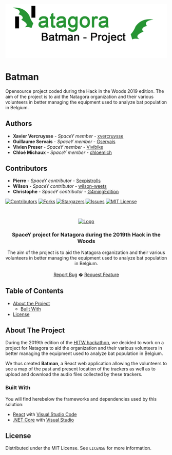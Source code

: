![BatmanProjectLogo](https://github.com/wearespacey/Batman/blob/backend/BatmanProjectLogoBig.png)

# Batman

Opensource project coded during the Hack in the Woods 2019 edition. The aim of the project is to aid the Natagora organization and their various volunteers in better managing the equipment used to analyze bat population in Belgium. 

## Authors

* **Xavier Vercruysse** - *SpaceY member* - [xvercruysse](https://github.com/xvercruysse)
* **Guillaume Servais** - *SpaceY member* - [Gservais](https://github.com/Gservais)
* **Vivien Preser** - *SpaceY member* - [Vivibike](https://github.com/Vivibike)
* **Chloé Michaux** - *SpaceY member* - [chloemich](https://github.com/chloemich)

## Contributors

* **Pierre** - *SpaceY contributor* - [Sexpistrolls](https://github.com/Sexpistrolls)
* **Wilson** - *SpaceY contributor* - [wilson-weets](https://github.com/wilson-weets)
* **Christophe** - *SpaceY contributor* - [G4mingEdition](https://github.com/G4mingEdition)


<!-- 
	Huge thank you to this repository for their amazing README template!
	https://github.com/othneildrew/Best-README-Template/blob/master/README.md
-->

<!-- PROJECT SHIELDS -->
[![Contributors][contributors-shield]][contributors-url]
[![Forks][forks-shield]][forks-url]
[![Stargazers][stars-shield]][stars-url]
[![Issues][issues-shield]][issues-url]
[![MIT License][license-shield]][license-url]



<!-- PROJECT LOGO -->
<br />
<p align="center">
  <a href="https://github.com/wearespacey/batman">
    <img src="https://nsa40.casimages.com/img/2019/08/11/190811015143756586.jpg" alt="Logo" width="120" height="80">
  </a>

  <h3 align="center">SpaceY project for Natagora during the 2019th Hack in the Woods</h3>

  <p align="center">
    The aim of the project is to aid the Natagora organization and their various volunteers in better managing the equipment used to analyze bat population in Belgium.
    <br />
    <br />
    <a href="https://github.com/wearespacey/batman/issues">Report Bug</a>
    �
    <a href="https://github.com/wearespacey/batman/issues">Request Feature</a>
  </p>
</p>



<!-- TABLE OF CONTENTS -->
## Table of Contents

* [About the Project](#about-the-project)
  * [Built With](#built-with)
* [License](#license)


<!-- ABOUT THE PROJECT -->
## About The Project

During the 2019th edition of the [HITW hackathon](http://www.hackinthewoods.be/), we decided to work on a project for Natagora to aid the organization and their various volunteers in better managing the equipment used to analyze bat population in Belgium.

We thus created **Batman**, a React web application allowing the volunteers to see a map of the past and present location of the trackers as well as to upload and download the audio files collected by these trackers.

### Built With
You will find herebelow the frameworks and dependencies used by this solution:
* [React](https://reactjs.org/) with [Visual Studio Code](https://code.visualstudio.com/)
* [.NET Core](https://dotnet.microsoft.com/) with [Visual Studio](https://visualstudio.microsoft.com/)



<!-- LICENSE -->
## License

Distributed under the MIT License. See `LICENSE` for more information.




<!-- MARKDOWN LINKS & IMAGES -->
<!-- https://www.markdownguide.org/basic-syntax/#reference-style-links -->
[contributors-shield]: https://img.shields.io/github/contributors/wearespacey/batman?style=flat-square
[contributors-url]: https://github.com/wearespacey/batman/graphs/contributors
[forks-shield]: https://img.shields.io/github/forks/wearespacey/batman?style=flat-square
[forks-url]: https://github.com/wearespacey/batman/network/members
[stars-shield]: https://img.shields.io/github/stars/wearespacey/batman?style=flat-square
[stars-url]: https://github.com/wearespacey/batman/stargazers
[issues-shield]: https://img.shields.io/github/issues/wearespacey/batman?style=flat-square
[issues-url]: https://github.com/wearespacey/batman/issues
[license-shield]: https://img.shields.io/github/license/wearespacey/batman?style=flat-square
[license-url]: https://github.com/wearespacey/batman/blob/master/LICENSE